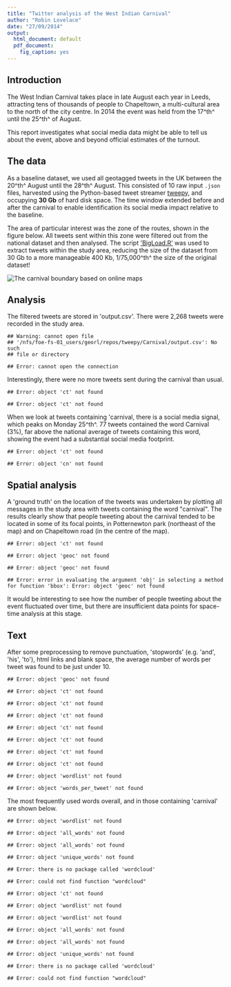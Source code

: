 ```yaml
---
title: "Twitter analysis of the West Indian Carnival"
author: "Robin Lovelace"
date: "27/09/2014"
output:
  html_document: default
  pdf_document:
    fig_caption: yes
---
```


## Introduction

The West Indian Carnival takes place in late August each year in Leeds, attracting tens of
thousands of people to Chapeltown, a multi-cultural area to the north of the city centre.
In 2014 the event was held from the 17^th^ until the 25^th^ of August.

This report investigates what social media data might be able to tell us about the event,
above and beyond official estimates of the turnout.

## The data

As a baseline dataset, we used all geotagged tweets in the UK between the 20^th^ August
until the 28^th^ August. This consisted of 10 raw input `.json` files, harvested using
the Python-based tweet streamer
[tweepy](https://github.com/Robinlovelace/tweepy), and occupying **30 Gb** of hard disk space.
The time window extended before and after the carnival to enable identification its
social media impact relative to the baseline.

The area of particular interest was the zone of the routes, shown in the figure below.
All tweets sent within this zone were filtered out from the national dataset and then
analysed. The script
['BigLoad.R'](https://github.com/Robinlovelace/tweepy/blob/master/BigLoad.R)
was used to extract tweets within the study area,
reducing the size of the dataset from 30 Gb to a more manageable 400 Kb,
1/75,000^th^ the size of the original dataset!

![The carnival boundary based on online maps]("carnival-bounds.png")

## Analysis

The filtered tweets are stored in 'output.csv'. There were
2,268 tweets were recorded in the study area.


```
## Warning: cannot open file
## '/nfs/foe-fs-01_users/georl/repos/tweepy/Carnival/output.csv': No such
## file or directory
```

```
## Error: cannot open the connection
```

Interestingly, there were no more tweets sent during the carnival than
usual.


```
## Error: object 'ct' not found
```

```
## Error: object 'ct' not found
```

When we look at tweets containing 'carnival, there is a social media signal, which
peaks on Monday 25^th^. 77 tweets contained the word Carnival (3%), far above the national
average of tweets containing this word, showing the event had a substantial social media footprint.


```
## Error: object 'ct' not found
```

```
## Error: object 'cn' not found
```

## Spatial analysis

A 'ground truth' on the location of the tweets was undertaken by plotting all
messages in the study area with tweets containing the word "carnival".
The results clearly show that people tweeting about the carnival tended to
be located in some of its focal points, in Potternewton park (northeast of the map)
and on Chapeltown road (in the centre of the map).


```
## Error: object 'ct' not found
```

```
## Error: object 'geoc' not found
```

```
## Error: object 'geoc' not found
```

```
## Error: error in evaluating the argument 'obj' in selecting a method for function 'bbox': Error: object 'geoc' not found
```

It would be interesting to see how the number of people tweeting about the event fluctuated
over time, but there are insufficient data points for space-time analysis at this stage.

## Text

After some preprocessing to remove punctuation, 'stopwords' (e.g. 'and', 'his', 'to'),
html links and blank space, the average number of words per tweet was found to be just
under 10.


```
## Error: object 'geoc' not found
```

```
## Error: object 'ct' not found
```

```
## Error: object 'ct' not found
```

```
## Error: object 'ct' not found
```

```
## Error: object 'ct' not found
```

```
## Error: object 'ct' not found
```

```
## Error: object 'ct' not found
```

```
## Error: object 'ct' not found
```

```
## Error: object 'wordlist' not found
```

```
## Error: object 'words_per_tweet' not found
```

The most frequently used words overall, and in those containing 'carnival'
are shown below.


```
## Error: object 'wordlist' not found
```

```
## Error: object 'all_words' not found
```

```
## Error: object 'all_words' not found
```

```
## Error: object 'unique_words' not found
```

```
## Error: there is no package called 'wordcloud'
```

```
## Error: could not find function "wordcloud"
```


```
## Error: object 'ct' not found
```

```
## Error: object 'wordlist' not found
```

```
## Error: object 'wordlist' not found
```

```
## Error: object 'all_words' not found
```

```
## Error: object 'all_words' not found
```

```
## Error: object 'unique_words' not found
```

```
## Error: there is no package called 'wordcloud'
```

```
## Error: could not find function "wordcloud"
```





